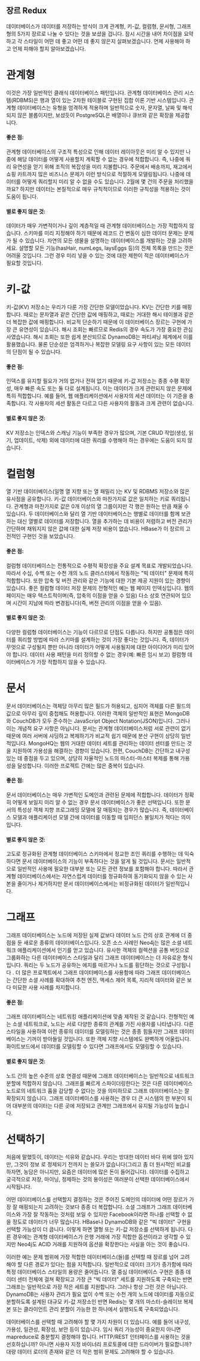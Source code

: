 ## 장르 Redux

데이터베이스가 데이터를 저장하는 방식이 크게 관계형, 키-값, 컬럼형, 문서형, 그래프형의 5가지 장르로 나눌 수 있다는 것을 보셨을 겁니다. 잠시 시간을 내어 차이점을 요약하고 각 스타일이 어떤 데 좋고 어떤 데 좋지 않은지 살펴보겠습니다. 언제 사용해야 하고 언제 피해야 할지 알아보겠습니다.

# 관계형

이것은 가장 일반적인 클래식 데이터베이스 패턴입니다. 관계형 데이터베이스 관리 시스템(RDBMS)은 행과 열이 있는 2차원 테이블로 구현된 집합 이론 기반 시스템입니다. 관계형 데이터베이스는 유형을 엄격하게 적용하며 일반적으로 숫자, 문자열, 날짜 및 해석되지 않은 블롭이지만, 보셨듯이 PostgreSQL은 배열이나 큐브와 같은 확장을 제공합니다.

#### 좋은 점:

관계형 데이터베이스의 구조적 특성으로 인해 데이터 레이아웃은 미리 알 수 있지만 나중에 해당 데이터를 어떻게 사용할지 계획할 수 없는 경우에 적합합니다. 즉, 나중에 쿼리 유연성을 얻기 위해 조직의 복잡성을 미리 지불합니다. 주문에서 배송까지, 재고에서 쇼핑 카트까지 많은 비즈니스 문제가 이런 방식으로 적절하게 모델링됩니다. 나중에 데이터를 어떻게 쿼리할지 미리 알 수 없을 수도 있습니다. 2월에 몇 건의 주문을 처리했을까요? 하지만 데이터는 본질적으로 매우 규칙적이므로 이러한 규칙성을 적용하는 것이 도움이 됩니다.

#### 별로 좋지 않은 것:

데이터가 매우 가변적이거나 깊이 계층적일 때 관계형 데이터베이스는 가장 적합하지 않습니다. 스키마를 미리 지정해야 하기 때문에 레코드 간 변동이 심한 데이터 문제는 문제가 될 수 있습니다. 자연의 모든 생물을 설명하는 데이터베이스를 개발하는 것을 고려하세요. 설명할 모든 기능(hasHair, numLegs, laysEggs 등)의 전체 목록을 만드는 것은 어려울 것입니다. 그런 경우 미리 넣을 수 있는 것에 대한 제한이 적은 데이터베이스가 필요할 것입니다.

# 키-값

키-값(KV) 저장소는 우리가 다룬 가장 간단한 모델이었습니다. KV는 간단한 키를 매핑합니다. 때로는 문자열과 같은 간단한 값에 매핑하고, 때로는 거대한 해시 테이블과 같은 더 복잡한 값에 매핑합니다. 비교적 단순하기 때문에 이 데이터베이스 장르는 구현에 가장 큰 유연성이 있습니다. 해시 조회는 빠르므로 Redis의 경우 속도가 가장 중요한 관심사였습니다. 해시 조회는 또한 쉽게 분산되므로 DynamoDB는 파티셔닝 체계에서 이를 활용했습니다. 물론 단순성은 엄격하거나 복잡한 모델링 요구 사항이 있는 모든 데이터의 단점이 될 수 있습니다.

#### 좋은 점:

인덱스를 유지할 필요가 거의 없거나 전혀 없기 때문에 키-값 저장소는 종종 수평 확장성, 매우 빠른 속도 또는 둘 다로 설계됩니다. 이는 데이터가 크게 관련되지 않은 문제에 특히 적합합니다. 예를 들어, 웹 애플리케이션에서 사용자의 세션 데이터는 이 기준을 충족합니다. 각 사용자의 세션 활동은 다르고 다른 사용자의 활동과 크게 관련이 없습니다.

#### 별로 좋지 않은 것:

KV 저장소는 인덱스와 스캐닝 기능이 부족한 경우가 많으며, 기본 CRUD 작업(생성, 읽기, 업데이트, 삭제) 외에 데이터에 대한 쿼리를 수행해야 하는 경우에는 도움이 되지 않습니다.

# 컬럼형

열 기반 데이터베이스(일명 열 지향 또는 열 패밀리 )는 KV 및 RDBMS 저장소와 많은 유사점을 공유합니다. 키-값 데이터베이스와 마찬가지로 값은 일치하는 키로 쿼리됩니다. 관계형과 마찬가지로 값은 0개 이상의 열 그룹이지만 각 행은 원하는 만큼 채울 수 있습니다. 두 데이터베이스와 달리 열 기반 데이터베이스는 행별로 데이터를 함께 보관하는 대신 열별로 데이터를 저장합니다. 열을 추가하는 데 비용이 저렴하고 버전 관리가 간단하며 채워지지 않은 값에 대한 실제 저장 비용이 없습니다. HBase가 이 장르의 고전적인 구현인 것을 보았습니다.

#### 좋은 점:

컬럼형 데이터베이스는 전통적으로 수평적 확장성을 주요 설계 목표로 개발되었습니다. 따라서 수십, 수백 또는 수천 개의 노드 클러스터에서 작동하는 "빅 데이터" 문제에 특히 적합합니다. 또한 압축 및 버전 관리와 같은 기능에 대한 기본 제공 지원이 있는 경향이 있습니다. 좋은 컬럼형 데이터 저장 문제의 전형적인 예는 웹 페이지 인덱싱입니다. 웹의 페이지는 매우 텍스트적이며(즉, 압축의 이점을 얻을 수 있음) 다소 상호 연관되어 있으며 시간이 지남에 따라 변경됩니다(즉, 버전 관리의 이점을 얻을 수 있음).

#### 별로 좋지 않은 것:

다양한 컬럼형 데이터베이스는 기능이 다르므로 단점도 다릅니다. 하지만 공통점은 데이터를 쿼리할 방법에 따라 스키마를 설계하는 것이 가장 좋다는 것입니다. 즉, 데이터가 무엇으로 구성될지 뿐만 아니라 데이터가 어떻게 사용될지에 대한 아이디어가 미리 있어야 합니다. 데이터 사용 패턴을 미리 정의할 수 없는 경우(예: 빠른 임시 보고) 컬럼형 데이터베이스가 가장 적합하지 않을 수 있습니다.

# 문서

문서 데이터베이스는 객체당 아무리 많은 필드가 허용되고, 심지어 객체를 다른 필드의 값으로 아무리 깊이 중첩해도 허용합니다. 이러한 객체의 일반적인 표현은 MongoDB와 CouchDB가 모두 준수하는 JavaScript Object Notation(JSON)입니다. 그러나 이는 개념적 요구 사항은 아닙니다. 문서는 관계형 데이터베이스처럼 서로 관련이 없기 때문에 여러 서버에 샤딩하고 복제하기가 비교적 쉽기 때문에 분산 구현이 상당히 일반적입니다. MongoHQ는 웹의 거대한 데이터 세트를 관리하는 데이터 센터를 만드는 것을 지원하여 가용성을 해결하는 경향이 있습니다. 한편, CouchDB는 간단하고 내구성 있는 데 중점을 두고 있으며, 상당히 자율적인 노드의 마스터-마스터 복제를 통해 가용성을 달성합니다. 이러한 프로젝트 간에는 많은 중복이 있습니다.

#### 좋은 점:

문서 데이터베이스는 매우 가변적인 도메인과 관련된 문제에 적합합니다. 데이터가 정확히 어떻게 보일지 미리 알 수 없는 경우 문서 데이터베이스가 좋은 선택입니다. 또한 문서의 특성상 객체 지향 프로그래밍 모델에 잘 매핑되는 경우가 많습니다. 즉, 데이터베이스 모델과 애플리케이션 모델 간에 데이터를 이동할 때 임피던스 불일치가 적다는 의미입니다.

#### 별로 좋지 않은 것:

고도로 정규화된 관계형 데이터베이스 스키마에서 정교한 조인 쿼리를 수행하는 데 익숙하다면 문서 데이터베이스의 기능이 부족하다는 것을 알게 될 것입니다. 문서는 일반적으로 일반적인 사용에 필요한 대부분 또는 모든 관련 정보를 포함해야 합니다. 따라서 관계형 데이터베이스에서는 자연스럽게 데이터를 정규화하여 동기화되지 않을 수 있는 사본을 줄이거나 제거하지만 문서 데이터베이스에서는 비정규화된 데이터가 일반적입니다.

# 그래프

그래프 데이터베이스는 노드에 저장된 실제 값보다 데이터 노드 간의 상호 관계에 더 중점을 둔 새로운 종류의 데이터베이스입니다. 오픈 소스 사례인 Neo4j는 많은 소셜 네트워크 애플리케이션에서 인기를 얻고 있습니다. 유사한 객체의 컬렉션을 공통 버킷으로 그룹화하는 다른 데이터베이스 스타일과 달리 그래프 데이터베이스는 더 자유로운 형식입니다. 쿼리는 두 노드가 공유하는 에지를 따르거나 노드를 횡단하는 것으로 구성됩니다 . 더 많은 프로젝트에서 그래프 데이터베이스를 사용함에 따라 그래프 데이터베이스는 간단한 소셜 사례를 확대하여 추천 엔진, 액세스 제어 목록, 지리적 데이터와 같은 보다 미묘한 사용 사례를 차지합니다.

#### 좋은 점:

그래프 데이터베이스는 네트워킹 애플리케이션에 맞춤 제작된 것 같습니다. 전형적인 예는 소셜 네트워크로, 노드는 서로 다양한 종류의 관계를 가진 사용자를 나타냅니다. 다른 스타일을 사용하여 이런 종류의 데이터를 모델링하는 것은 종종 힘들지만 그래프 데이터베이스는 기꺼이 받아들일 것입니다. 또한 객체 지향 시스템에도 완벽하게 어울립니다. 화이트보드에서 데이터를 모델링할 수 있다면 그래프에서도 모델링할 수 있습니다.

#### 별로 좋지 않은 것:

노드 간의 높은 수준의 상호 연결성 때문에 그래프 데이터베이스는 일반적으로 네트워크 분할에 적합하지 않습니다. 그래프를 빠르게 스파이더링한다는 것은 다른 데이터베이스 노드로의 네트워크 홉을 감당할 수 없다는 것을 의미하므로 그래프 데이터베이스는 잘 확장되지 않습니다. 그래프 데이터베이스를 사용하는 경우 더 큰 시스템의 한 부분이 되어 대부분의 데이터는 다른 곳에 저장되고 관계만 그래프에서 유지될 가능성이 높습니다.




# 선택하기

처음에 말했듯이, 데이터는 석유와 같습니다. 우리는 방대한 데이터 바다 위에 앉아 있지만, 그것이 정보 로 정제되기 전까지 는 쓸모가 없습니다(그리고 좀 더 원시적인 비교를 하자면, 농담은 아니지만, 요즘은 데이터에 많은 돈이 들어갑니다). 데이터를 수집하고 궁극적으로 저장, 마이닝, 정제하는 것의 용이성은 여러분이 선택한 데이터베이스에서 시작됩니다.

어떤 데이터베이스를 선택할지 결정하는 것은 주어진 도메인의 데이터에 어떤 장르가 가장 잘 매핑되는지 고려하는 것보다 종종 더 복잡합니다. 소셜 그래프가 그래프 데이터베이스와 가장 잘 작동하는 것처럼 보일 수 있지만 Facebook이라면 하나를 선택할 수 없을 정도로 데이터가 너무 많습니다. HBase나 DynamoDB와 같은 "빅 데이터" 구현을 선택할 가능성이 더 큽니다. 이렇게 하면 열형 또는 키-값 저장소를 선택하게 됩니다. 다른 경우에는 관계형 데이터베이스가 은행 거래에 가장 적합한 옵션이라고 생각할 수 있지만 Neo4j도 ACID 거래를 지원하여 옵션을 확장한다는 사실을 아는 것이 좋습니다.

이러한 예는 문제 범위에 가장 적합한 데이터베이스(들)를 선택할 때 장르를 넘어 고려해야 할 다른 경로가 있다는 점을 지적합니다. 일반적으로 데이터 크기가 증가함에 따라 특정 데이터베이스 스타일의 용량은 줄어듭니다. 열 중심 데이터베이스 구현은 종종 데이터 센터 전체에 걸쳐 확장되고 가장 큰 "빅 데이터" 세트를 지원하도록 구축되는 반면 그래프는 일반적으로 가장 작은 세트를 지원합니다. 그러나 항상 그런 것은 아닙니다. DynamoDB는 사용자 관리가 필요 없이 수백 또는 수천 개의 노드에 데이터를 자동으로 분할하도록 설계된 대규모 키-값 저장소인 반면 Redis는 몇 개의 마스터-슬레이브 복제본 또는 클라이언트 관리 분할이 가능한 한 하나에서 실행되도록 구축되었습니다.

데이터베이스를 선택할 때 고려해야 할 몇 가지 차원이 더 있습니다. 예를 들어 내구성, 가용성, 일관성, 확장성, 보안 등이 있습니다. 임시 쿼리 가능성이 중요한지 아니면 mapreduce로 충분할지 결정해야 합니다. HTTP/REST 인터페이스를 사용하는 것을 선호하십니까? 아니면 사용자 지정 바이너리 프로토콜에 대한 드라이버가 필요합니까? 대량 데이터 로더의 존재와 같은 더 작은 범위 문제도 고려해야 할 수 있습니다.